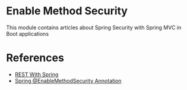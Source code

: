 # Enable Method Security

This module contains articles about Spring Security with Spring MVC in Boot applications

# References

- [REST With Spring](http://github.learnspringsecurity.com)
- [Spring @EnableMethodSecurity Annotation](https://www.baeldung.com/spring-enablemethodsecurity)

